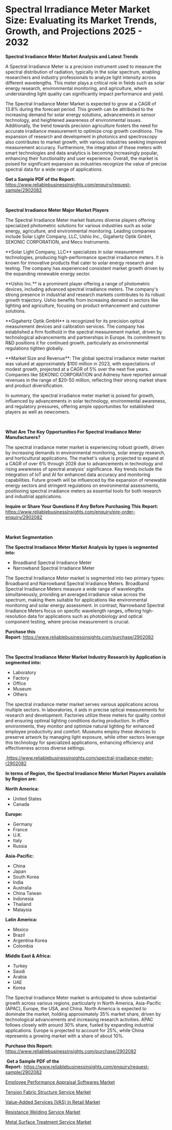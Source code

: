 <p><h1>Spectral Irradiance Meter Market Size: Evaluating its Market Trends, Growth, and Projections 2025 - 2032</h1></p><p><strong>Spectral Irradiance Meter Market Analysis and Latest Trends</strong></p>
<p><p>A Spectral Irradiance Meter is a precision instrument used to measure the spectral distribution of radiation, typically in the solar spectrum, enabling researchers and industry professionals to analyze light intensity across different wavelengths. This meter plays a critical role in fields such as solar energy research, environmental monitoring, and agriculture, where understanding light quality can significantly impact performance and yield.</p><p>The Spectral Irradiance Meter Market is expected to grow at a CAGR of 13.8% during the forecast period. This growth can be attributed to the increasing demand for solar energy solutions, advancements in sensor technology, and heightened awareness of environmental issues. Additionally, the trend towards precision agriculture fosters the need for accurate irradiance measurement to optimize crop growth conditions. The expansion of research and development in photonics and spectroscopy also contributes to market growth, with various industries seeking improved measurement accuracy. Furthermore, the integration of these meters with smart technologies and data analytics is becoming increasingly popular, enhancing their functionality and user experience. Overall, the market is poised for significant expansion as industries recognize the value of precise spectral data for a wide range of applications.</p></p>
<p><strong>Get a Sample PDF of the Report:&nbsp;</strong> <a href="https://www.reliablebusinessinsights.com/enquiry/request-sample/2902082?utm_campaign=75&utm_medium=2&utm_source=Github&utm_content=ia&utm_term=11032025&utm_id=spectral-irradiance-meter">https://www.reliablebusinessinsights.com/enquiry/request-sample/2902082</a></p>
<p>&nbsp;</p>
<p><strong>Spectral Irradiance Meter Major Market Players</strong></p>
<p><p>The Spectral Irradiance Meter market features diverse players offering specialized photometric solutions for various industries such as solar energy, agriculture, and environmental monitoring. Leading companies include Solar Light Company, LLC, Ushio Inc., Gigahertz Optik GmbH, SEKONIC CORPORATION, and Meco Instruments. </p><p>**Solar Light Company, LLC** specializes in solar measurement technologies, producing high-performance spectral irradiance meters. It is known for innovative products that cater to solar energy research and testing. The company has experienced consistent market growth driven by the expanding renewable energy sector.</p><p>**Ushio Inc.** is a prominent player offering a range of photometric devices, including advanced spectral irradiance meters. The company's strong presence in industrial and research markets contributes to its robust growth trajectory. Ushio benefits from increasing demand in sectors like lighting and agriculture, focusing on product enhancement and customer solutions.</p><p>**Gigahertz Optik GmbH** is recognized for its precision optical measurement devices and calibration services. The company has established a firm foothold in the spectral measurement market, driven by technological advancements and partnerships in Europe. Its commitment to R&D positions it for continued growth, particularly as environmental regulations tighten globally.</p><p>**Market Size and Revenue**: The global spectral irradiance meter market was valued at approximately $100 million in 2023, with expectations of modest growth, projected at a CAGR of 5% over the next five years. Companies like SEKONIC CORPORATION and Admesy have reported annual revenues in the range of $20-50 million, reflecting their strong market share and product diversification.</p><p>In summary, the spectral irradiance meter market is poised for growth, influenced by advancements in solar technology, environmental awareness, and regulatory pressures, offering ample opportunities for established players as well as newcomers.</p></p>
<p>&nbsp;</p>
<p><strong>What Are The Key Opportunities For Spectral Irradiance Meter Manufacturers?</strong></p>
<p><p>The spectral irradiance meter market is experiencing robust growth, driven by increasing demands in environmental monitoring, solar energy research, and horticultural applications. The market's value is projected to expand at a CAGR of over 6% through 2028 due to advancements in technology and rising awareness of spectral analysis' significance. Key trends include the integration of IoT and AI for enhanced data accuracy and monitoring capabilities. Future growth will be influenced by the expansion of renewable energy sectors and stringent regulations on environmental assessments, positioning spectral irradiance meters as essential tools for both research and industrial applications.</p></p>
<p><strong>Inquire or Share Your Questions If Any Before Purchasing This Report:</strong> <a href="https://www.reliablebusinessinsights.com/enquiry/pre-order-enquiry/2902082?utm_campaign=75&utm_medium=2&utm_source=Github&utm_content=ia&utm_term=11032025&utm_id=spectral-irradiance-meter">https://www.reliablebusinessinsights.com/enquiry/pre-order-enquiry/2902082</a></p>
<p>&nbsp;</p>
<p><strong>Market Segmentation</strong></p>
<p><strong>The Spectral Irradiance Meter Market Analysis by types is segmented into:</strong></p>
<p><ul><li>Broadband Spectral Irradiance Meter</li><li>Narrowband Spectral Irradiance Meter</li></ul></p>
<p><p>The Spectral Irradiance Meter market is segmented into two primary types: Broadband and Narrowband Spectral Irradiance Meters. Broadband Spectral Irradiance Meters measure a wide range of wavelengths simultaneously, providing an averaged irradiance value across the spectrum, making them suitable for applications like environmental monitoring and solar energy assessment. In contrast, Narrowband Spectral Irradiance Meters focus on specific wavelength ranges, offering high-resolution data for applications such as photobiology and optical component testing, where precise measurement is crucial.</p></p>
<p><strong>Purchase this Report:&nbsp;</strong><a href="https://www.reliablebusinessinsights.com/purchase/2902082?utm_campaign=75&utm_medium=2&utm_source=Github&utm_content=ia&utm_term=11032025&utm_id=spectral-irradiance-meter">https://www.reliablebusinessinsights.com/purchase/2902082</a></p>
<p>&nbsp;</p>
<p><strong>The Spectral Irradiance Meter Market Industry Research by Application is segmented into:</strong></p>
<p><ul><li>Laboratory</li><li>Factory</li><li>Office</li><li>Museum</li><li>Others</li></ul></p>
<p><p>The spectral irradiance meter market serves various applications across multiple sectors. In laboratories, it aids in precise optical measurements for research and development. Factories utilize these meters for quality control and ensuring optimal lighting conditions during production. In office environments, they monitor and optimize natural lighting for enhanced employee productivity and comfort. Museums employ these devices to preserve artwork by managing light exposure, while other sectors leverage this technology for specialized applications, enhancing efficiency and effectiveness across diverse settings.</p></p>
<p><a href="https://www.reliablebusinessinsights.com/spectral-irradiance-meter-r2902082?utm_campaign=75&utm_medium=2&utm_source=Github&utm_content=ia&utm_term=11032025&utm_id=spectral-irradiance-meter">&nbsp;https://www.reliablebusinessinsights.com/spectral-irradiance-meter-r2902082</a></p>
<p><strong>In terms of Region, the Spectral Irradiance Meter Market Players available by Region are:</strong></p>
<p>
    <p> <strong> North America: </strong>
        <ul>
            <li>United States</li>
            <li>Canada</li>
        </ul>
        </p> 
    <p> <strong> Europe: </strong>
        <ul>
            <li>Germany</li>
            <li>France</li>
            <li>U.K.</li>
            <li>Italy</li>
            <li>Russia</li>
        </ul>
        </p> 
    <p> <strong> Asia-Pacific: </strong>
        <ul>
            <li>China</li>
            <li>Japan</li>
            <li>South Korea</li>
            <li>India</li>
            <li>Australia</li>
            <li>China Taiwan</li>
            <li>Indonesia</li>
            <li>Thailand</li>
            <li>Malaysia</li>
        </ul>
        </p> 
    <p> <strong> Latin America: </strong>
        <ul>
            <li>Mexico</li>
            <li>Brazil</li>
            <li>Argentina Korea</li>
            <li>Colombia</li>
        </ul>
        </p> 
    <p> <strong> Middle East & Africa: </strong>
        <ul>
            <li>Turkey</li>
            <li>Saudi</li>
            <li>Arabia</li>
            <li>UAE</li>
            <li>Korea</li>
        </ul>
    </p>
    </p>
<p><p>The Spectral Irradiance Meter market is anticipated to show substantial growth across various regions, particularly in North America, Asia-Pacific (APAC), Europe, the USA, and China. North America is expected to dominate the market, holding approximately 35% market share, driven by technological advancements and increasing research activities. APAC follows closely with around 30% share, fueled by expanding industrial applications. Europe is projected to account for 25%, while China represents a growing market with a share of about 10%.</p></p>
<p><strong>Purchase this Report: </strong><a href="https://www.reliablebusinessinsights.com/purchase/2902082?utm_campaign=75&utm_medium=2&utm_source=Github&utm_content=ia&utm_term=11032025&utm_id=spectral-irradiance-meter">https://www.reliablebusinessinsights.com/purchase/2902082</a></p>
<p>&nbsp;<strong>Get a Sample PDF of the Report:&nbsp;&nbsp;</strong><a href="https://www.reliablebusinessinsights.com/enquiry/request-sample/2902082?utm_campaign=75&utm_medium=2&utm_source=Github&utm_content=ia&utm_term=11032025&utm_id=spectral-irradiance-meter">https://www.reliablebusinessinsights.com/enquiry/request-sample/2902082</a></p>
<p><strong></strong></p>
<p><p><a href="https://github.com/mahnoor2003/Market-Research-Report-List-7/blob/main/employee-performance-appraisal-softwares-market.md?utm_campaign=75&utm_medium=2&utm_source=Github&utm_content=ia&utm_term=11032025&utm_id=spectral-irradiance-meter">Employee Performance Appraisal Softwares Market</a></p><p><a href="https://github.com/ygfu6u/Market-Research-Report-List-2/blob/main/tension-fabric-structure-service-market.md?utm_campaign=75&utm_medium=2&utm_source=Github&utm_content=ia&utm_term=11032025&utm_id=spectral-irradiance-meter">Tension Fabric Structure Service Market</a></p><p><a href="https://github.com/BryceTownsendr/Market-Research-Report-List-7/blob/main/value-added-services-vas-in-retail-market.md?utm_campaign=75&utm_medium=2&utm_source=Github&utm_content=ia&utm_term=11032025&utm_id=spectral-irradiance-meter">Value-Added Services (VAS) in Retail Market</a></p><p><a href="https://github.com/leopardmicheal7019/Market-Research-Report-List-1/blob/main/resistance-welding-service-market.md?utm_campaign=75&utm_medium=2&utm_source=Github&utm_content=ia&utm_term=11032025&utm_id=spectral-irradiance-meter">Resistance Welding Service Market</a></p><p><a href="https://github.com/JubayerMia832/Market-Research-Report-List-2/blob/main/metal-surface-treatment-service-market.md?utm_campaign=75&utm_medium=2&utm_source=Github&utm_content=ia&utm_term=11032025&utm_id=spectral-irradiance-meter">Metal Surface Treatment Service Market</a></p></p>